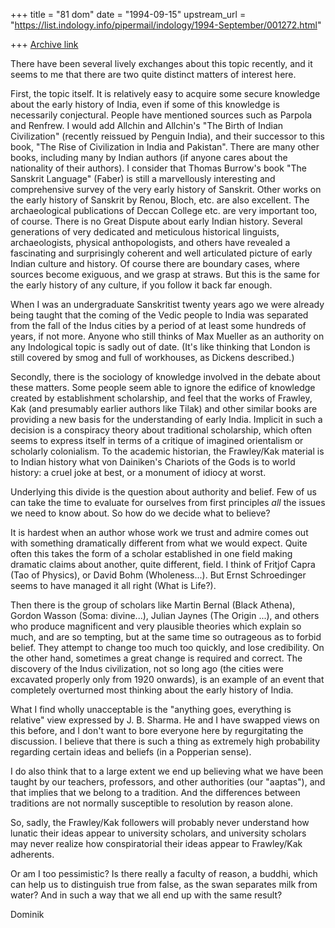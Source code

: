 +++
title = "81 dom"
date = "1994-09-15"
upstream_url = "https://list.indology.info/pipermail/indology/1994-September/001272.html"

+++
[Archive link](https://list.indology.info/pipermail/indology/1994-September/001272.html)


There have been several lively exchanges about this topic recently,
and it seems to me that there are two quite distinct matters of interest
here.

First, the topic itself.  It is relatively easy to acquire some secure
knowledge about the early history of India, even if some of this knowledge
is necessarily conjectural.  People have mentioned sources such as Parpola
and Renfrew.  I would add Allchin and Allchin's "The Birth of Indian
Civilization" (recently reissued by Penguin India), and their successor
to this book, "The Rise of Civilization in India and Pakistan".  There
are many other books, including many by Indian authors (if anyone cares
about the nationality of their authors).  I consider that Thomas Burrow's
book "The Sanskrit Language" (Faber) is still a marvellously interesting and
comprehensive survey of the very early history of Sanskrit.  Other
works on the early history of Sanskrit by Renou, Bloch, etc. are 
also excellent.  The archaeological publications of Deccan College etc. are 
very important too, of course.  There is no Great Dispute about early Indian
history.  Several generations of very dedicated and meticulous historical 
linguists, archaeologists, physical anthopologists, and others have revealed 
a fascinating and surprisingly coherent and well articulated picture of 
early Indian 
culture and history.  Of course there are boundary cases, where sources
become exiguous, and we grasp at straws.  But this is the same for the early
history of any culture, if you follow it back far enough.  

When I was an undergraduate Sanskritist twenty years ago we were 
already being taught that the coming
of the Vedic people to India was separated from the fall of the Indus 
cities by a period of at least some hundreds of years, if not more.
Anyone who still thinks of Max Mueller as an authority on any Indological 
topic is sadly out of date.  (It's like thinking that London is still
covered by smog and full of workhouses, as Dickens described.)

Secondly, there is the sociology of knowledge involved in the debate about
these matters.  Some people seem able to ignore the edifice of knowledge
created by establishment scholarship, and  feel that the works of Frawley,
Kak (and presumably earlier authors like Tilak) and other similar books
are providing a new basis for the understanding of early India.  Implicit
in such a decision is a conspiracy theory about traditional scholarship,
which often seems to express itself in terms of a critique of imagined
orientalism or scholarly colonialism.  To the academic historian,
the Frawley/Kak material is to Indian history what von Dainiken's 
Chariots of the Gods is to world history: a cruel joke at best, or a 
monument of idiocy at worst.

Underlying this divide is the question about authority and belief.  Few
of us can take the time to evaluate for ourselves from first principles 
*all* the issues we need to know about.  So how do we decide what to believe?

It is hardest when an author whose work we trust and admire comes out
with something dramatically different from what we would expect.  Quite
often this takes the form of a scholar established in one field
making dramatic claims about another, quite different, field.  I think
of Fritjof Capra (Tao of Physics), or David Bohm (Wholeness...).  But
Ernst Schroedinger seems to have managed it all right (What is Life?).

Then there is the group of scholars like Martin Bernal (Black Athena),
Gordon Wasson (Soma: divine...), Julian Jaynes (The Origin ...), and others
who produce magnificent and very plausible theories which explain 
so much, and are so tempting, but at the same time so outrageous as to
forbid belief.  They attempt to change too much too quickly, and lose
credibility.  On the other hand, sometimes a great change is required and
correct.  The discovery of the Indus civilization, not so long ago (the
cities were excavated properly only from 1920 onwards), is an example of
an event that completely overturned most thinking about the early history 
of India.

What I find wholly unacceptable is the "anything goes, everything is
relative" view expressed by J. B. Sharma.  He and I have swapped views
on this before, and I don't want to bore everyone here by regurgitating
the discussion.  I believe that there is such a thing as extremely high
probability regarding certain ideas and beliefs (in a Popperian sense).

I do also think that to a large extent we end up believing 
what we have been taught by our 
teachers, professors, and other authorities (our "aaptas"), and 
that implies that we belong to a tradition.  And the differences between
traditions are not normally susceptible to resolution by reason alone.

So, sadly, the Frawley/Kak followers will probably never understand
how lunatic their ideas appear to university scholars, 
and university scholars may never realize how conspiratorial 
their ideas appear to Frawley/Kak adherents.

Or am I too pessimistic?  Is there really a faculty of reason, a buddhi,
which can help us to distinguish true from false, as the swan separates
milk from water?  And in such a way that we all end up with the same result?

Dominik






